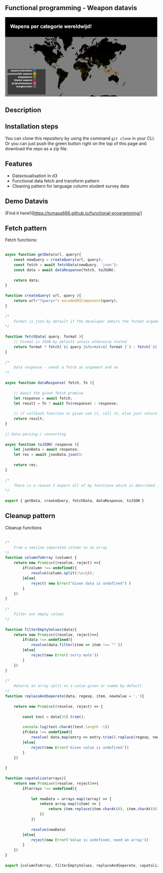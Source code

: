 ## Functional programming - Weapon datavis

![alt text](https://github.com/TomasS666/functional-programming/blob/master/wiki/weaponized-world.png "Logo Title Text 1")

## Description

## Installation steps
You can clone this repository by using the command ``` git clone ``` in your CLI.
Or you can just push the green button right on the top of this page and download the repo as a zip file.

## Features
- Datavisualisation in d3
- Functional data fetch and transform pattern
- Cleaning pattern for language column student survey data

## Demo Datavis
(Find it here!)[https://tomass666.github.io/functional-programming/]

## Fetch pattern
Fetch functions:

```javascript

async function getData(url, query){
    const newQuery = createQuery(url, query);
    const fetch = await fetchData(newQuery, 'json');
    const data = await dataResponse(fetch, toJSON);
    
    return data;
}

function createQuery( url, query ){
    return url+"?query="+ encodeURIComponent(query); 
}

/* 
    Format is json by default if the developer ommits the format argument
*/

function fetchData( query, format ){
    // Format is JSON by default unless otherwise stated
    return format ? fetch(`${ query }&format=${ format }`) : fetch(`${ query }`);
}

/*
    Data response - needs a fetch as argument and an 
*/

async function dataResponse( fetch, fn ){

    // Await the given fetch promise 
    let response = await fetch;
    let result = fn ? await fn(response) : response;
    
    // if callback function is given use it, call it, else just return the response
    return result;
}

// Data parsing / converting

async function toJSON( response ){
    let jsonData = await response;
    let res = await jsonData.json();

    return res;
}

/* 
    There is a reason I export all of my functions which is described in my wiki
*/

export { getData, createQuery, fetchData, dataResponse, toJSON }


```

## Cleanup pattern
Cleanup functions

```javascript

/*
    From a newline seperated column to an array
*/
function columnToArray (column) {
    return new Promise((resolve, reject) =>{
        if(column !== undefined){ 
            resolve(column.split(/\n/g));
        }else{
            reject( new Error("Given data is undefined") )
        }
    })
}

/*
    Filter out empty values    
*/

function filterEmptyValues(data){
    return new Promise((resolve, reject)=>{
        if(data !== undefined){       
            resolve(data.filter(item => item !== "" ))
        }else{
            reject(new Error('sorry mate'))
        }
    })
}

/*
    Returns an array split on a value given or comma by default
*/
function replaceAndSeperate(data, regexp, item, newValue = ','){
   
    return new Promise((resolve, reject) => {
        
        const test = data[33].trim();

        console.log(test.charAt(test.length -1))
        if(data !== undefined){
            resolve( data.map(entry => entry.trim().replace(regexp, newValue).split(newValue)) );
        }else{
            reject(new Error('Given value is undefined'))
        }
    })
    
}

function capatalize(arrays){
    return new Promise((resolve, reject)=>{
        if(arrays !== undefined){

            let newData = arrays.map((array) => {
                return array.map((item) => {
                    return item.replace(item.charAt(0), item.charAt(0).toUpperCase() ) 
                }) 
            })

            resolve(newData)
        }else{
            reject(new Error('Value is undefined, need an array'))
        }
    })
}

export {columnToArray, filterEmptyValues, replaceAndSeperate, capatalize}

``` 

